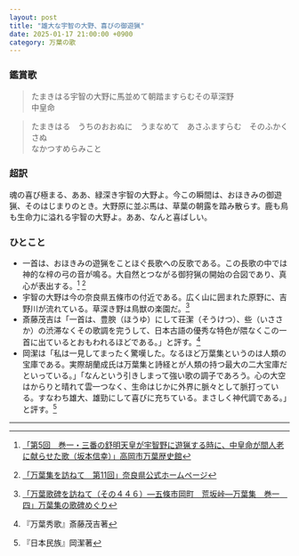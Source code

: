 ```yaml
---
layout: post
title: "雄大な宇智の大野、喜びの御遊猟"
date: 2025-01-17 21:00:00 +0900
category: 万葉の歌
---
```

### 鑑賞歌
> たまきはる宇智の大野に馬並めて朝踏ますらむその草深野  
> 中皇命　 

> たまきはる　うちのおおぬに　うまなめて　あさふますらむ　そのふかくさぬ  
> なかつすめらみこと

### 超訳
魂の喜び極まる、ああ、緑深き宇智の大野よ。今この瞬間は、おほきみの御遊猟、そのはじまりのとき。大野原に並ぶ馬は、草葉の朝露を踏み散らす。鹿も鳥も生命力に溢れる宇智の大野よ。ああ、なんと喜ばしい。

### ひとこと
- 一首は、おほきみの遊猟をことほぐ長歌への反歌である。この長歌の中では神的な梓の弓の音が鳴る。大自然とつながる御狩猟の開始の合図であり、真心が表出する。[^3] [^4]
- 宇智の大野は今の奈良県五條市の付近である。広く山に囲まれた原野に、吉野川が流れている。草深き野は鳥獣の楽園だ。[^5]
- 斎藤茂吉は「一首は、豊腴（ほうゆ）にして荘潔（そうけつ）、些（いささか）の渋滞なくその歌調を完うして、日本古語の優秀な特色が隈なくこの一首に出ているとおもわれるほどである。」と評す。[^1]
- 岡潔は「私は一見してまったく驚嘆した。なるほど万葉集というのは人類の宝庫である。実際胡蘭成氏は万葉集と詩経とが人類の持つ最大の二大宝庫だといっている。」「なんという引きしまって強い歌の調子であろう。心の大空はからりと晴れて雲一つなく、生命はじかに外界に脈々として脈打っている。すなわち雄大、雄勁にして喜びに充ちている。まさしく神代調である。」と評す。[^2]

---

[^1]:『万葉秀歌』斎藤茂吉著
[^2]:『日本民族』岡潔著
[^3]:[「第5回　巻一・三番の舒明天皇が宇智野に遊猟する時に、中皇命が間人老に献らせた歌（坂本信幸）」高岡市万葉歴史館](https://www.bing.com/ck/a?!&&p=c4fea11ec90c7c4c8dedf18d0763957cd331be49c51acc5509a3f72dc108ee6aJmltdHM9MTczNzA3MjAwMA&ptn=3&ver=2&hsh=4&fclid=279a4abb-9b43-6ff9-26dd-5ef29a396ed4&psq=%e8%88%92%e6%98%8e%e5%a4%a9%e7%9a%87+%e9%81%8a%e7%8c%9f&u=a1aHR0cHM6Ly93d3cubWFucmVraS5jb20vbWFucmVraWJsb2cvaGltZWt1cmkwMDUv&ntb=1)
[^4]:[「万葉集を訪ねて　第11回」奈良県公式ホームページ](https://www.bing.com/ck/a?!&&p=4f5f10e48e8b5f79d981b991dd51172df14fcff0f91e87afedb143856de1b695JmltdHM9MTczNzA3MjAwMA&ptn=3&ver=2&hsh=4&fclid=279a4abb-9b43-6ff9-26dd-5ef29a396ed4&psq=%e8%88%92%e6%98%8e%e5%a4%a9%e7%9a%87+%e9%81%8a%e7%8c%9f&u=a1aHR0cHM6Ly93d3cucHJlZi5uYXJhLmpwL2tvaG8va2VubWluZGF5b3JpL3RheW9yaS90MjAxMy90YXlvcmkyNTAyL21hbnlvdTI1MDIuaHRt&ntb=1)
[^5]:[「万葉歌碑を訪ねて（その４４６）―五條市岡町　荒坂峠―万葉集　巻一　四」万葉集の歌碑めぐり](https://tom101010.hatenablog.com/entry/2020/04/01/192506)